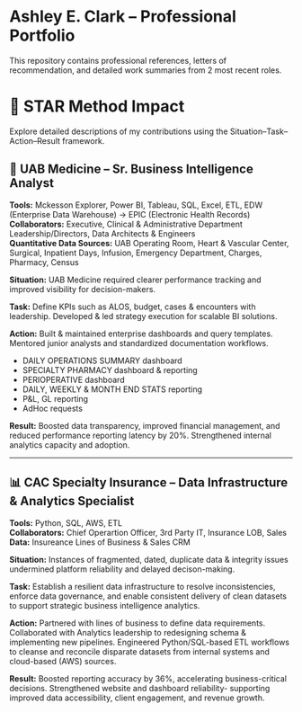 # Ashley E. Clark – Professional Portfolio
This repository contains professional references, letters of recommendation, and detailed work summaries from 2 most recent roles.



# 🌟 STAR Method Impact  
Explore detailed descriptions of my contributions using the Situation–Task–Action–Result framework.

## 🏥 UAB Medicine – Sr. Business Intelligence Analyst  

**Tools:** Mckesson Explorer, Power BI, Tableau, SQL, Excel, ETL, EDW (Enterprise Data Warehouse) → EPIC (Electronic Health Records) 
**Collaborators:** Executive, Clinical & Administrative Department Leadership/Directors, Data Architects & Engineers         
**Quantitative Data Sources:** UAB Operating Room, Heart & Vascular Center, Surgical, Inpatient Days, Infusion, Emergency Department, Charges, Pharmacy, Census

**Situation:**  UAB Medicine required clearer performance tracking and improved visibility for decision-makers.

**Task:**  Define KPIs such as ALOS, budget, cases & encounters with leadership. Developed & led strategy execution for scalable BI solutions.

**Action:**  Built & maintained enterprise dashboards and query templates. Mentored junior analysts and standardized documentation workflows.  
- DAILY OPERATIONS SUMMARY dashboard  
- SPECIALTY PHARMACY dashboard & reporting  
- PERIOPERATIVE dashboard  
- DAILY, WEEKLY & MONTH END STATS reporting  
- P&L, GL reporting  
- AdHoc requests
  
**Result:**  Boosted data transparency, improved financial management, and reduced performance reporting latency by 20%. Strengthened internal analytics capacity and adoption.


---

## 📊 CAC Specialty Insurance – Data Infrastructure & Analytics Specialist  
**Tools:** Python, SQL, AWS, ETL    
**Collaborators:** Chief Operartion Officer, 3rd Party IT, Insurance LOB, Sales   
**Data:** Insureance Lines of Business & Sales CRM   

**Situation:** Instances of fragmented, dated, duplicate data & integrity issues undermined platform reliability and delayed decison-making.  

**Task:** Establish a resilient data infrastructure to resolve inconsistencies, enforce data governance, and enable consistent delivery of clean datasets to support strategic business intelligence analytics.

**Action:** Partnered with lines of business to define data requirements. 
            Collaborated with Analytics leadership to redesigning schema & implementing new pipelines. 
            Engineered Python/SQL-based ETL workflows to cleanse and reconcile disparate datasets from internal systems and cloud-based (AWS) sources.
            
**Result:** Boosted reporting accuracy by 36%, accelerating business-critical decisions. Strengthened website and dashboard reliability- supporting improved data accessibility, client engagement, and revenue growth.
